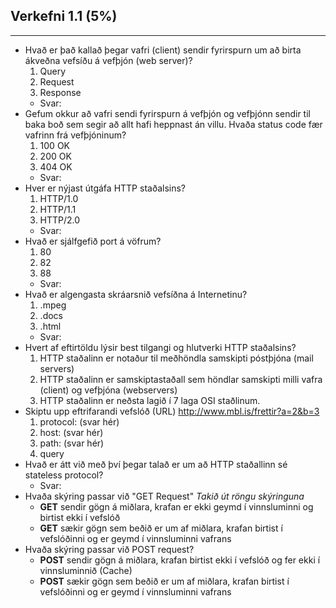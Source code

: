 ## Verkefni 1.1 (5%)

---

* Hvað er það kallað þegar vafri (client) sendir fyrirspurn um að birta ákveðna vefsíðu á vefþjón (web server)?
  1. Query
  2. Request
  3. Response
  * Svar:  
* Gefum okkur að vafri sendi fyrirspurn á vefþjón og vefþjónn sendir til baka boð sem segir að allt hafi heppnast án villu.  Hvaða status code fær vafrinn frá vefþjóninum?
  1. 100 OK
  2. 200 OK
  3. 404 OK
  * Svar: 
* Hver er nýjast útgáfa HTTP staðalsins?
  1. HTTP/1.0
  2. HTTP/1.1
  3. HTTP/2.0
  * Svar: 
* Hvað er sjálfgefið port á vöfrum?
  1. 80
  2. 82
  3. 88
  * Svar: 
* Hvað er algengasta skráarsnið vefsíðna á Internetinu?
  1. .mpeg
  2. .docs
  3. .html
  * Svar: 
* Hvert af eftirtöldu lýsir best tilgangi og hlutverki HTTP staðalsins?
  1. HTTP staðalinn er notaður til meðhöndla samskipti póstþjóna (mail servers)
  2. HTTP staðalinn er samskiptastaðall sem höndlar samskipti milli vafra (client) og vefþjóna (webservers)
  3. HTTP staðalinn er neðsta lagið í 7 laga OSI staðlinum.
* Skiptu upp eftrifarandi vefslóð (URL) http://www.mbl.is/frettir?a=2&b=3
  1. protocol: (svar hér)
  2. host: (svar hér)
  3. path: (svar hér)
  4. query 
* Hvað er átt við með því þegar talað er um að HTTP staðallinn sé stateless protocol?
  * Svar:
* Hvaða skýring passar við "GET Request" _Takið út röngu skýringuna_
  * **GET** sendir gögn á miðlara, krafan er ekki geymd í vinnsluminni og birtist ekki í vefslóð
  * **GET** sækir gögn sem beðið er um af miðlara, krafan birtist í vefslóðinni og er geymd í vinnsluminni vafrans
* Hvaða skýring passar við POST request?
  * **POST** sendir gögn á miðlara, krafan birtist ekki í vefslóð og fer ekki í vinnsluminnið (Cache)
  * **POST** sækir gögn sem beðið er um af miðlara, krafan birtist í vefslóðinni og er geymd í vinnsluminni vafrans


